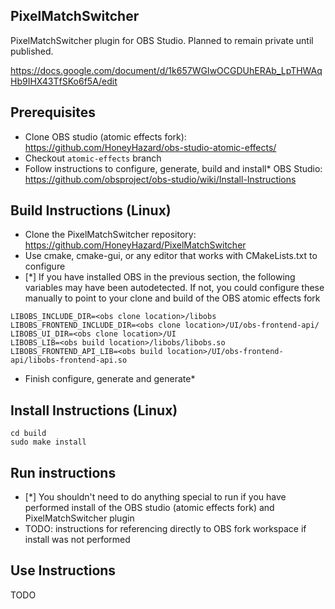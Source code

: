 ## PixelMatchSwitcher
PixelMatchSwitcher plugin for OBS Studio. Planned to remain private until published.

https://docs.google.com/document/d/1k657WGIwOCGDUhERAb_LpTHWAqHb9IHX43TfSKo6f5A/edit

## Prerequisites
- Clone OBS studio (atomic effects fork): https://github.com/HoneyHazard/obs-studio-atomic-effects/
- Checkout `atomic-effects` branch
- Follow instructions to configure, generate, build and install* OBS Studio: https://github.com/obsproject/obs-studio/wiki/Install-Instructions

## Build Instructions (Linux)
- Clone the PixelMatchSwitcher repository: https://github.com/HoneyHazard/PixelMatchSwitcher
- Use cmake, cmake-gui, or any editor that works with CMakeLists.txt to configure
- [*] If you have installed OBS in the previous section, the following variables may have been autodetected. If not, you could configure these manually to point to your clone and build of the OBS atomic effects fork
```
LIBOBS_INCLUDE_DIR=<obs clone location>/libobs
LIBOBS_FRONTEND_INCLUDE_DIR=<obs clone location>/UI/obs-frontend-api/
LIBOBS_UI_DIR=<obs clone location>/UI
LIBOBS_LIB=<obs build location>/libobs/libobs.so
LIBOBS_FRONTEND_API_LIB=<obs build location>/UI/obs-frontend-api/libobs-frontend-api.so
```
- Finish configure, generate and generate*

## Install Instructions (Linux)
```
cd build
sudo make install
```

## Run instructions
- [*] You shouldn't need to do anything special to run if you have performed install of the OBS studio (atomic effects fork) and PixelMatchSwitcher plugin
- TODO: instructions for referencing directly to OBS fork workspace if install was not performed

## Use Instructions
TODO
